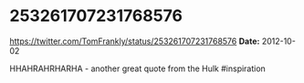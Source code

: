 # 253261707231768576
https://twitter.com/TomFrankly/status/253261707231768576
**Date:** 2012-10-02

HHAHRAHRHARHA - another great quote from the Hulk #inspiration

